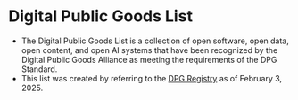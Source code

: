 # Digital Public Goods List

* The Digital Public Goods List is a collection of open software, open data, open content, and open AI systems that have been recognized by the Digital Public Goods Alliance as meeting the requirements of the DPG Standard.
* This list was created by referring to the [DPG Registry](https://www.digitalpublicgoods.net/registry) as of February 3, 2025.
